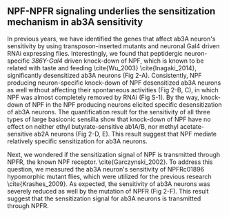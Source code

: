## NPF-NPFR signaling underlies the sensitization mechanism in ab3A sensitivity

In previous years, we have identified the genes that affect ab3A neuron's sensitivity by using transposon-inserted mutants and neuronal Gal4 driven RNAi expressing flies. 
Interestingly, we found that peptidergic neuron-specific _386Y-Gal4_ driven knock-down of NPF, which is known to be related with taste and feeding \cite{Wu_2003} \cite{Inagaki_2014}, significantly desensitized ab3A neurons (Fig 2-A). 
Consistently, NPF producing neuron-specific knock-down of NPF desensitized ab3A neurons as well without affecting their spontaneous activities (Fig 2-B, C), in which NPF was almost completely removed by RNAi (Fig S-1).
By the way, knock-down of NPF in the NPF producing neurons elicited specific desensitization of ab3A neurons. 
The quantification result for the sensitivity of all three types of large basiconic sensilla show that knock-down of NPF have no effect on neither ethyl butyrate-sensitive ab1A/B, nor methyl acetate-sensitive ab2A neurons (Fig 2-D, E). 
This result suggest that NPF mediate relatively specific sensitization for ab3A neurons.

Next, we wondered if the sensitization signal of NPF is transmitted through NPFR, the known NPF receptor. \cite{Garczynski_2002}. 
To address this question, we measured the ab3A neuron's sensitivity of NPFRc01896 hypomorphic mutant flies, which were utilized for the previous research \cite{Krashes_2009}. 
As expected, the sensitivity of ab3A neurons was severely reduced as well by the mutation of NPFR (Fig 2-F). 
This result suggest that the sensitization signal for ab3A neurons is transmitted through NPFR.